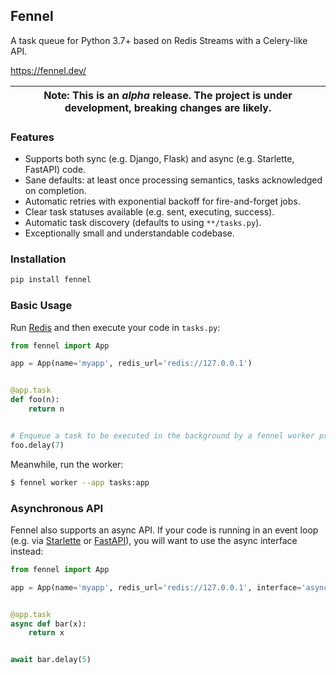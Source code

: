 ## Fennel

A task queue for Python 3.7+ based on Redis Streams with a Celery-like API.

https://fennel.dev/

| Note: This is an *alpha* release. The project is under development, breaking changes are likely. |
| --- |

### Features

* Supports both sync (e.g. Django, Flask) and async (e.g. Starlette, FastAPI) code.
* Sane defaults: at least once processing semantics, tasks acknowledged on completion.
* Automatic retries with exponential backoff for fire-and-forget jobs.
* Clear task statuses available (e.g. sent, executing, success).
* Automatic task discovery (defaults to using ``**/tasks.py``).
* Exceptionally small and understandable codebase.

### Installation

```bash
pip install fennel
```

### Basic Usage

Run [Redis](https://redis.io) and then execute your code in `tasks.py`:
```python
from fennel import App

app = App(name='myapp', redis_url='redis://127.0.0.1')


@app.task
def foo(n):
    return n


# Enqueue a task to be executed in the background by a fennel worker process.
foo.delay(7)
```

Meanwhile, run the worker:
```bash
$ fennel worker --app tasks:app
```

### Asynchronous API

Fennel also supports an async API. If your code is running in an event loop
(e.g. via [Starlette](https://www.starlette.io/) or
[FastAPI](https://fastapi.tiangolo.com/)), you will want to use the async
interface instead:
```python
from fennel import App

app = App(name='myapp', redis_url='redis://127.0.0.1', interface='async')


@app.task
async def bar(x):
    return x


await bar.delay(5)
```
